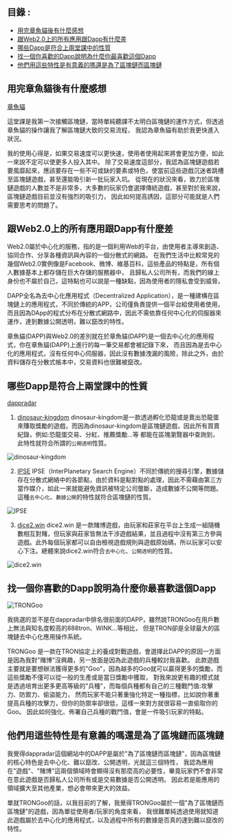 目錄 :
-----

* [用完章魚貓後有什麼感想](#用完章魚貓後有什麼感想)
* [跟Web2.0上的所有應用跟Dapp有什麼差](#跟Web2.0上的所有應用跟Dapp有什麼差)
* [哪些Dapp是符合上兩堂課中的性質](#哪些Dapp是符合上兩堂課中的性質)
* [找一個你喜歡的Dapp說明為什麼你最喜歡這個Dapp](#找一個你喜歡的Dapp說明為什麼你最喜歡這個Dapp)
* [他們用這些特性是有意義的嗎還是為了區塊鏈而區塊鏈](#他們用這些特性是有意義的嗎還是為了區塊鏈而區塊鏈)


用完章魚貓後有什麼感想
-----
[章魚貓](42bchen.com)

這堂課是我第一次接觸區塊鏈，當時單純聽課不太明白區塊鏈的運作方式，但透過章魚貓的操作讓我了解區塊鏈大致的交易流程，
我認為章魚貓有助於我更快進入狀況。

我的使用心得是，如果交易速度可以更快速，使用者使用起來將會更加方便，如此一來說不定可以使更多人投入其中。
除了交易速度這部分，我認為區塊鏈遊戲若要風靡起來，應該要存在一些不可或缺的要素或特色，使當前這些遊戲沉迷者跳槽至區塊鏈遊戲，甚至還能吸引新一批玩家入坑。
從現在的狀況來看，致力於區塊鏈遊戲的人數並不是非常多，大多數的玩家仍會選擇傳統遊戲，甚至對於我來說，區塊鏈遊戲目前並沒有強烈的吸引力，
因此如何提高誘因，這部分可能就是人們需要思考的問題了。

跟Web2.0上的所有應用跟Dapp有什麼差
-----

Web2.0屬於中心化的服務，指的是一個利用Web的平台，由使用者主導來創造、協同合作、分享各種資訊與內容的一個分散式的網路。
在我們生活中比較常見的幾個Web2.0實例像是Facebook、微博、維基百科，這些產品的特點是，所有個人數據基本上都存儲在巨大存儲的服務器中，
且歸私人公司所有，而我們的線上身份也不屬於自己，這特點也可以說是一種缺點，因為使用者的隱私會受到威脅。

DAPP全名為去中心化應用程式（Decentralized Application），是一種建構在區塊鏈上的應用程式，不同於傳統的APP，公司僅負責提供一個平台給使用者使用，而且因為DApp的程式分布在分散式網路中，因此不需依靠任何中心化的伺服器來運作，達到數據公開透明，難以竄改的特性。

章魚貓(DAPP)與Web2.0的差別就在於章魚貓(DAPP)是一個去中心化的應用程式，你在章魚貓(DAPP)上進行的每一筆交易都會被記錄下來，
而且因為是去中心化的應用程式，沒有任何中心伺服器，因此沒有數據洩漏的風險，除此之外，由於資料儲存在分散式帳本中，交易資料也很難被竄改。

哪些Dapp是符合上兩堂課中的性質
------
[dappradar](https://dappradar.com/?fbclid=IwAR1ZYaMP0w8bMQcB9_KDXgsceU1W7hasx4ki5m2OaqafNwPgafUAc4Rue6k)

1. [dinosaur-kingdom](https://dappradar.com/eos/1091/dinosaur-kingdom) dinosaur-kingdom是一款透過孵化恐龍或是賣出恐龍蛋來賺取獎勵的遊戲，而因為dinosaur-kingdom是區塊鏈遊戲，因此所有買賣紀錄，例如:恐龍蛋交易、分紅、推薦獎勵...等 都能在區塊瀏覽器中查詢到，此特性就符合所謂的`公開透明`性質。

![dinosaur-kingdom](https://dappimg.com/media/image/app/b0560684eef240a8a5f7bc23f81c45d2.png)

2. [IPSE](https://dappradar.com/eos/1129/ipse) IPSE（InterPlanetary Search Engine）不同於傳統的搜尋引擎，數據儲存在分散式網絡中的各節點，由於資料是點對點的處理，因此不需藉由第三方當作媒介，如此一來就能避免資訊被特定公司壟斷，造成數據不公開等問題。這種`去中心化`、`數據公開`的特性就符合區塊鏈的性質。

![IPSE](https://img.jinse.com/2126857_image3.png)

3. [dice2.win](https://dappradar.com/app/449/dice2-win) dice2.win 是一款賭博遊戲，由玩家和莊家在平台上生成一組隨機數相互對賭，但玩家與莊家皆無法干涉遊戲結果，並且過程中沒有第三方參與遊戲。此外每個玩家都可以自由檢視遊戲規則與遊戲原始碼，所以玩家可以安心下注。總體來說dice2.win符合`去中心化`、`公開透明`的性質。

![dice2.win](https://dappimg.com/media/image/app/c3c89b5a-aa98-4998-9dc6-c4e9d1f5731f.jpg) 


找一個你喜歡的Dapp說明為什麼你最喜歡這個Dapp
------

![TRONGoo](https://crypto-games.de/wp-content/uploads/2019/01/TronGoo.jpg)

我挑選的並不是在dappradar中排名很前面的DAPP，雖然說TRONGoo在用戶數上無法與知名度較高的888tron、WINK...等相比，
但是TRON卻是全球最大的區塊鏈去中心化應用操作系統。

TRONGoo 是一款在TRON協定上的養成對戰遊戲，會選擇此DAPP的原因一方面是因為我對"賭博"沒興趣，另一放面是因為此遊戲的兵種較討我喜歡。
此款遊戲主要就是要想辦法獲得更多的"Goo"，因為越多的Goo就可以贏得更多的獎勵，而這些獎勵不僅可以從一般的生產或是當日獎勵中獲取，
對我來說更有趣的模式就是透過培育出更多更高等級的"兵種"，而每個兵種都有自己的三種戰鬥值:攻擊力、防禦力、偷盜能力，
然而玩家不能只著重強化特定一種指標，比如說你著重提高兵種的攻擊力，但你的防禦率卻很低，這樣一來對方就很容易一直偷取你的Goo。
因此如何強化、佈署自己兵種的戰鬥值，會是一件吸引玩家的特點。

他們用這些特性是有意義的嗎還是為了區塊鏈而區塊鏈
------

我覺得dappradar這個網站中的DAPP是屬於"為了區塊鏈而區塊鏈"，因為區塊鏈的核心特色是去中心化、難以竄改、公開透明，光就這三個特性，
我認為應用在"遊戲"、"賭博"這兩個領域時會顯得沒有那麼高的必要性，畢竟玩家們不會非常在意此遊戲是否歸私人公司所有或是交易數據是否公開透明。
因此若是能應用的領域擴大至其他產業，想必會帶來更大的效益。

單就TRONGoo的話，以我目前的了解，我覺得TRONGoo屬於一個"為了區塊鏈而區塊鏈"的遊戲，因為單從使用者/玩家的角度來看，
我很難單純透過使用就知道此遊戲屬於去中心化的應用程式，以及過程中所有的數據是否真的達到難以竄改的特性。
